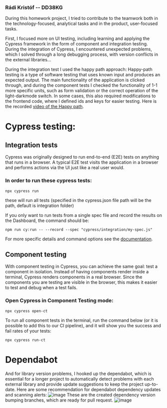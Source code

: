 ### Rádi Kristóf -- DD38KG

During this homework project, I tried to contribute to the teamwork both in the technology-focused, analytical tasks and in the product, user-focused tasks.

First, I focused more on UI testing, including learning and applying the Cypress framework in the form of component and integration testing. During the integration of Cypress, I encountered unexpected problems, which I solved through a long debugging process, with version conflicts in the external libraries...

During the integration test I used the happy path approach: Happy-path testing is a type of software testing that uses known input and produces an expected output.
The main functionality of the application is clicked through, and during the component tests I checked the functionality of 1-1 more specific units, such as form validation or the correct operation of the light-darkmode switch. In some cases, this also required modifications to the frontend code, where I defined ids and keys for easier testing.
Here is the recorded [video of the Happy path](https://github.com/BME-MIT-IET/iet-hf-2022-k-k-k-k-k-k/blob/master/src/frontend/ev-charger-app-client/cypress/videos/Visit.spec.js.mp4).


# Cypress testing:

## Integration tests

Cypress was originally designed to run end-to-end (E2E) tests on anything that runs in a browser. A typical E2E test visits the application in a browser and performs actions via the UI just like a real user would.

### In order to run these cypress tests:


```
npx cypress run
```


these will run all tests (specified in the cypress.json file path will be the path, default is integration folder)

If you only want to run tests from a single spec file and record the results on the Dashboard, the command should be:

```
npm run cy:run -- --record --spec "cypress/integration/my-spec.js"
```

For more specific details and command options see the [documentation](https://docs.cypress.io/guides/guides/command-line#How-to-run-commands).

## Component testing

With component testing in Cypress, you can achieve the same goal: test a component in isolation. Instead of having components render inside a terminal, Cypress renders components in a real browser. Since the components you are testing are visible in the browser, this makes it easier to test and debug when a test fails.

### Open Cypress in Component Testing mode:
```
npx cypress open-ct
```

To run all component tests in the terminal, run the command below (or it is possible to add this to our CI pipeline), and it will show you the success and fail rates of your tests:
```
npx cypress run-ct
```


# Dependabot

And for library version problems, I hooked up the dependabot, which is essential for a longer project to automatically detect problems with each external library and provide update suggestions to keep the project up-to-date.
Here are some recommendation for dependabot dependency updates and scanning alerts:
![image](https://user-images.githubusercontent.com/55052220/169231238-f89bda57-71e9-4ea0-b080-877fa089b876.png)
These are the created dependency version bumping branches, which are ready for pull request.
![image](https://user-images.githubusercontent.com/55052220/169231609-e643b808-98bf-44ed-b09a-3e78a691e32e.png)





